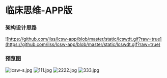 # 临床思维-APP版

### 架构设计思路
![https://github.com/ilss/lcsw-app/blob/master/static/lcswdt.gif?raw=true](https://github.com/ilss/lcsw-app/blob/master/static/lcswdt.gif?raw=true) 


### 预览图
![lcsw-s.jpg](https://github.com/ilss/lcsw-app/blob/master/static/68747470733a2f2f692e6c6f6c692e6e65742f323032302f30342f31372f42694c44663772365762714e5979502e6a7067.jpg) ![111.jpg](https://github.com/ilss/lcsw-app/blob/master/static/68747470733a2f2f692e6c6f6c692e6e65742f323032302f30342f31372f4b676b3877477435594e464f524d6f2e6a7067.jpg) 
 ![2222.jpg](https://github.com/ilss/lcsw-app/blob/master/static/68747470733a2f2f692e6c6f6c692e6e65742f323032302f30342f31372f616a546341756e51494c335a7a69422e6a7067.jpg) ![333.jpg](https://github.com/ilss/lcsw-app/blob/master/static/68747470733a2f2f692e6c6f6c692e6e65742f323032302f30342f31372f783132626a4854777666594b4c4d672e6a7067.jpg)

